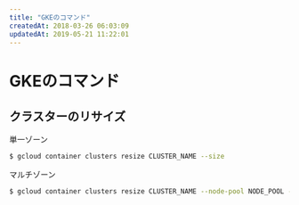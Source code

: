 ```yaml
---
title: "GKEのコマンド"
createdAt: 2018-03-26 06:03:09
updatedAt: 2019-05-21 11:22:01
---
```


# GKEのコマンド

## クラスターのリサイズ

単一ゾーン

```bash
$ gcloud container clusters resize CLUSTER_NAME --size
```

マルチゾーン

```bash
$ gcloud container clusters resize CLUSTER_NAME --node-pool NODE_POOL --size SIZE
```
